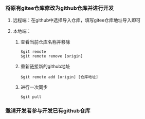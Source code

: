 ### 将原有gitee仓库修改为github仓库并进行开发

1. 远程端：在github中选择导入仓库，填写gitee仓库地址导入即可

2. 本地端：

   1. 查看当前仓库名称并移除

      ```shell
      $git remote
      $git remote remove [origin]
      ```

   2. 重新链接新的github地址

      ```shell
      $git remote add [origin] [仓库地址]
      ```

   3. 进行一次同步

      ```shell
      $git pull
      ```

### 邀请开发者参与开发已有github仓库

